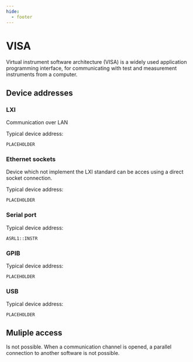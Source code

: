 ```yaml
---
hide:
  - footer
---
```


# VISA

Virtual instrument software architecture (VISA) is a widely used application programming interface, for communicating with test and measurement instruments from a computer.


## Device addresses

### LXI

Communication over LAN

Typical device address:
```
PLACEHOLDER
```

### Ethernet sockets

Device which not implement the LXI standard can be acces using a direct socket connection. 

Typical device address:
```
PLACEHOLDER
```

### Serial port

Typical device address:
```
ASRL1::INSTR
```

### GPIB

Typical device address:
```
PLACEHOLDER
```

### USB

Typical device address:
```
PLACEHOLDER
```

## Muliple access

Is not possible. When a communication channel is opened,  a parallel connection to another software is not possible.
